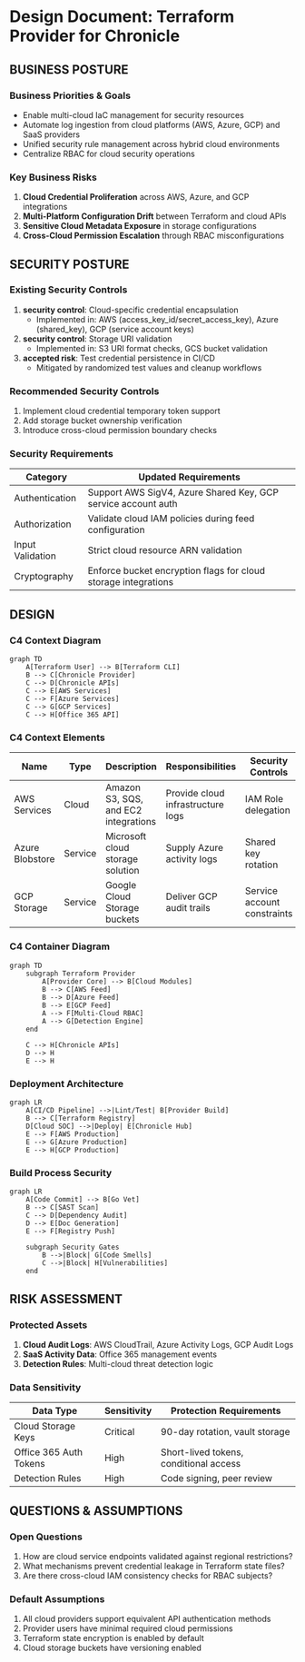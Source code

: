 # Design Document: Terraform Provider for Chronicle

## BUSINESS POSTURE

### Business Priorities & Goals
- Enable multi-cloud IaC management for security resources
- Automate log ingestion from cloud platforms (AWS, Azure, GCP) and SaaS providers
- Unified security rule management across hybrid cloud environments
- Centralize RBAC for cloud security operations

### Key Business Risks
1. **Cloud Credential Proliferation** across AWS, Azure, and GCP integrations
2. **Multi-Platform Configuration Drift** between Terraform and cloud APIs
3. **Sensitive Cloud Metadata Exposure** in storage configurations
4. **Cross-Cloud Permission Escalation** through RBAC misconfigurations

## SECURITY POSTURE

### Existing Security Controls
1. **security control**: Cloud-specific credential encapsulation
   - Implemented in: AWS (access_key_id/secret_access_key), Azure (shared_key), GCP (service account keys)
2. **security control**: Storage URI validation
   - Implemented in: S3 URI format checks, GCS bucket validation
3. **accepted risk**: Test credential persistence in CI/CD
   - Mitigated by randomized test values and cleanup workflows

### Recommended Security Controls
1. Implement cloud credential temporary token support
2. Add storage bucket ownership verification
3. Introduce cross-cloud permission boundary checks

### Security Requirements
| Category          | Updated Requirements                                                |
|-------------------|---------------------------------------------------------------------|
| Authentication    | Support AWS SigV4, Azure Shared Key, GCP service account auth      |
| Authorization     | Validate cloud IAM policies during feed configuration              |
| Input Validation  | Strict cloud resource ARN validation                               |
| Cryptography      | Enforce bucket encryption flags for cloud storage integrations     |

## DESIGN

### C4 Context Diagram

```mermaid
graph TD
    A[Terraform User] --> B[Terraform CLI]
    B --> C[Chronicle Provider]
    C --> D[Chronicle APIs]
    C --> E[AWS Services]
    C --> F[Azure Services]
    C --> G[GCP Services]
    C --> H[Office 365 API]
```

### C4 Context Elements

| Name                  | Type         | Description                                                                 | Responsibilities                          | Security Controls                     |
|-----------------------|--------------|-----------------------------------------------------------------------------|-------------------------------------------|---------------------------------------|
| AWS Services          | Cloud        | Amazon S3, SQS, and EC2 integrations                                       | Provide cloud infrastructure logs         | IAM Role delegation                  |
| Azure Blobstore       | Service      | Microsoft cloud storage solution                                           | Supply Azure activity logs                | Shared key rotation                  |
| GCP Storage           | Service      | Google Cloud Storage buckets                                              | Deliver GCP audit trails                  | Service account constraints          |

### C4 Container Diagram

```mermaid
graph TD
    subgraph Terraform Provider
        A[Provider Core] --> B[Cloud Modules]
        B --> C[AWS Feed]
        B --> D[Azure Feed]
        B --> E[GCP Feed]
        A --> F[Multi-Cloud RBAC]
        A --> G[Detection Engine]
    end

    C --> H[Chronicle APIs]
    D --> H
    E --> H
```

### Deployment Architecture

```mermaid
graph LR
    A[CI/CD Pipeline] -->|Lint/Test| B[Provider Build]
    B --> C[Terraform Registry]
    D[Cloud SOC] -->|Deploy| E[Chronicle Hub]
    E --> F[AWS Production]
    E --> G[Azure Production]
    E --> H[GCP Production]
```

### Build Process Security

```mermaid
graph LR
    A[Code Commit] --> B[Go Vet]
    B --> C[SAST Scan]
    C --> D[Dependency Audit]
    D --> E[Doc Generation]
    E --> F[Registry Push]

    subgraph Security Gates
        B -->|Block| G[Code Smells]
        C -->|Block| H[Vulnerabilities]
    end
```

## RISK ASSESSMENT

### Protected Assets
1. **Cloud Audit Logs**: AWS CloudTrail, Azure Activity Logs, GCP Audit Logs
2. **SaaS Activity Data**: Office 365 management events
3. **Detection Rules**: Multi-cloud threat detection logic

### Data Sensitivity
| Data Type               | Sensitivity | Protection Requirements                  |
|-------------------------|-------------|------------------------------------------|
| Cloud Storage Keys      | Critical    | 90-day rotation, vault storage          |
| Office 365 Auth Tokens  | High        | Short-lived tokens, conditional access  |
| Detection Rules         | High        | Code signing, peer review               |

## QUESTIONS & ASSUMPTIONS

### Open Questions
1. How are cloud service endpoints validated against regional restrictions?
2. What mechanisms prevent credential leakage in Terraform state files?
3. Are there cross-cloud IAM consistency checks for RBAC subjects?

### Default Assumptions
1. All cloud providers support equivalent API authentication methods
2. Provider users have minimal required cloud permissions
3. Terraform state encryption is enabled by default
4. Cloud storage buckets have versioning enabled
